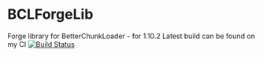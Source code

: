 # BCLForgeLib
Forge library for BetterChunkLoader - for 1.10.2
Latest build can be found on my CI 
[![Build Status](http://ci.communitybuilt.net/job/BCLForgeLib/badge/icon)](http://ci.communitybuilt.net/job/BCLForgeLib/)
